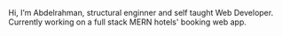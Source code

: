 Hi, I’m Abdelrahman, structural enginner and self taught Web Developer.
Currently working on a full stack MERN hotels' booking web app.
